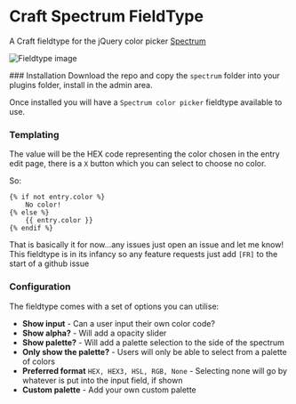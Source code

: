 # Craft Spectrum FieldType
A Craft fieldtype for the jQuery color picker [Spectrum](https://bgrins.github.io/spectrum/)

![Fieldtype image](http://itsalec.co.uk/assets/spectrum-ft-2.jpg) 


### Installation
Download the repo and copy the `spectrum` folder into your plugins folder, install in the admin area.

Once installed you will have a `Spectrum color picker` fieldtype available to use.

### Templating
The value will be the HEX code representing the color chosen in the entry edit page, there is a `X` button which you can select to choose no color.

So:

```twig
{% if not entry.color %}
	No color!
{% else %}
	{{ entry.color }}
{% endif %}
```

That is basically it for now...any issues just open an issue and let me know! This fieldtype is in its infancy so any feature requests just add `[FR]` to the start of a github issue

### Configuration
The fieldtype comes with a set of options you can utilise:

- **Show input** - Can a user input their own color code?
- **Show alpha?** - Will add a opacity slider
- **Show palette?** - Will add a palette selection to the side of the spectrum
- **Only show the palette?** - Users will only be able to select from a palette of colors
- **Preferred format** `HEX, HEX3, HSL, RGB, None` - Selecting none will go by whatever is put into the input field, if shown
- **Custom palette** - Add your own custom palette
